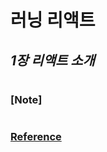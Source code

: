 # 러닝 리액트

## _1장 리액트 소개_

###

#

### [Note]

#

### [Reference](https://www.hanbit.co.kr/store/books/look.php?p_code=B7468885216)
